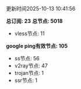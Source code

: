 更新时间2025-10-13 10:41:56

**总订阅: 23**
**总节点: 5018**
- vless节点: 11

**google ping有效节点: 105**
- ss节点: 56
- v2ray节点: 47
- trojan节点: 1
- ssr节点: 1
